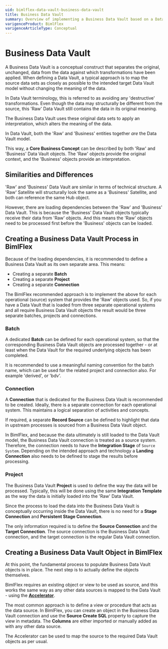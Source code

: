 ```yaml
---
uid: bimlflex-data-vault-business-data-vault
title: Business Data Vault
summary: Overview of implementing a Business Data Vault based on a Data Vault
varigenceProduct: BimlFlex
varigenceArticleType: Conceptual
---
```

# Business Data Vault

A Business Data Vault is a conceptual construct that separates the original, unchanged, data from the data against which transformations have been applied. When defining a Data Vault, a typical approach is to map the source data sets as closely as possible to the intended target Data Vault model without changing the meaning of the data.

In Data Vault terminology, this is referred to as avoiding any 'destructive' transformations. Even though the data may structurally be different from the source, this 'Raw' Data Vault still contains the data in its original meaning.

The Business Data Vault uses these original data sets to apply an interpretation, which alters the meaning of the data.

In Data Vault, both the 'Raw' and 'Business' entities together _are_ the Data Vault model.

This way, a **Core Business Concept** can be described by both 'Raw' and 'Business' Data Vault objects. The 'Raw' objects provide the original context, and the 'Business' objects provide an interpretation.

## Similarities and Differences

'Raw' and 'Business' Data Vault are similar in terms of technical structure. A 'Raw' Satellite will structurally look the same as a 'Business' Satellite, and both can reference the same Hub object.

However, there are loading dependencies between the 'Raw' and 'Business' Data Vault. This is because the 'Business' Data Vault objects typically receive their data from 'Raw' objects. And this means the 'Raw' objects need to be processed first before the 'Business' objects can be loaded.

## Creating a Business Data Vault Process in BimlFlex

Because of the loading dependencies, it is recommended to define a Business Data Vault as its own separate area. This means:

* Creating a separate **Batch**
* Creating a separate **Project**
* Creating a separate **Connection**

The BimlFlex recommended approach is to implement the above for each operational (source) system that provides the 'Raw' objects used. So, if you have a Data Vault that is loaded from three separate operational systems and all require Business Data Vault objects the result would be three separate batches, projects and connections.

### Batch

A dedicated **Batch** can be defined for each operational system, so that the corresponding Business Data Vault objects are processed together - or at least when the Data Vault for the required underlying objects has been completed.

It is recommended to use a meaningful naming convention for the batch name, which can be used for the related project and connection also. For example 'derived', or 'bdv'.

### Connection

A **Connection** that is dedicated for the Business Data Vault is recommended to be created. Ideally, there is a separate connection for each operational system. This maintains a logical separation of activities and concepts.

If required, a separate **Record Source** can be defined to highlight that data in upstream processes is sourced from a Business Data Vault object.

In BimlFlex, and because the data ultimately is still loaded to the Data Vault model, the Business Data Vault connection is treated as a source system. Therefore, the connection needs to have the **Integration Stage** of `Source System`. Depending on the intended approach and technology a **Landing Connection** also needs to be defined to stage the results before processing.

### Project

The Business Data Vault **Project** is used to define the way the data will be processed. Typically, this will be done using the same **Integration Template** as the way the data is initially loaded into the 'Raw' Data Vault.

Since the process to load the data into the Business Data Vault is conceptually occurring inside the Data Vault, there is no need for a **Stage Connection** and **Persistent Stage Connection**.

The only information required is to define the **Source Connection** and the **Target Connection**. The source connection is the Business Data Vault connection, and the target connection is the regular Data Vault connection.

## Creating a Business Data Vault Object in BimlFlex

At this point, the fundamental process to populate Business Data Vault objects is in place. The next step is to actually define the objects themselves.

BimlFlex requires an existing object or view to be used as source, and this works the same way as any other data sources is mapped to the Data Vault - using the [**Accelerator**](xref:bimlflex-data-vault-accelerator).

The most common approach is to define a view or procedure that acts as the data source. In BimlFlex, you can create an object in the Business Data Vault connection and use the **Source Create SQL** property to capture the view in metadata. The **Columns** are either imported or manually added as with any other data source.

The Accelerator can be used to map the source to the required Data Vault objects as per usual.
